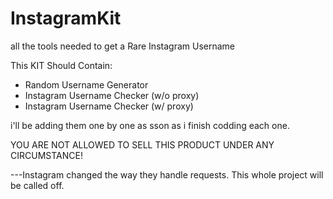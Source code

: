 # InstagramKit
all the tools needed to get a Rare Instagram Username

This KIT Should Contain:
  - Random Username Generator
  - Instagram Username Checker (w/o proxy)
  - Instagram Username Checker (w/ proxy)

i'll be adding them one by one as sson as i finish codding each one.

YOU ARE NOT ALLOWED TO SELL THIS PRODUCT UNDER ANY CIRCUMSTANCE!

---Instagram changed the way they handle requests. This whole project will be called off.
